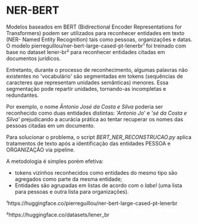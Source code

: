 # NER-BERT
Modelos baseados em BERT (Bidirectional Encoder Representations for Transformers) podem ser utilizados para reconhecer entidades em texto (NER- Named Entity Recognition) tais como pessoas, organizações e datas. O modelo pierreguillou/ner-bert-large-cased-pt-lenerbr¹ foi treinado com base no dataset lener-br² para reconhecer entidades citadas em documentos jurídicos.

Entretanto, durante o processo de reconhecimento, algumas palavras não existentes no 'vocabulário' são segmentadas em tokens (sequências de caracteres que representam unidades semânticas) menores. Essa segmentação pode repartir unidades, tornando-as incompletas e redundantes. 

Por exemplo, o nome _Ântonio José da Costa e Silva_ poderia ser reconhecido como duas entidades distintas: _'Antonio Jo'_ e _'sé da Costa e Silva'_ prejudicando a acurácia prática ao tentar recuperar os nomes das pessoas citadas em um documento.

Para solucionar o problema, o script _BERT_NER_RECONSTRUCAO.py_ aplica tratamentos de texto após a identificação das entidades PESSOA e ORGANIZAÇÃO via pipeline. 

A metodologia é simples porém efetiva: 
- tokens vizinhos reconhecidos como entidades do mesmo tipo são agregados como parte da mesma entidade;
- Entidades são agrupadas em listas de acordo com o _label_ (uma lista para pessoas e outra lista para organizações).

¹https://huggingface.co/pierreguillou/ner-bert-large-cased-pt-lenerbr

²https://huggingface.co/datasets/lener_br
